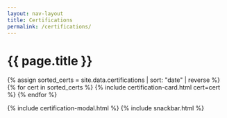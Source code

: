 ```yaml
---
layout: nav-layout
title: Certifications
permalink: /certifications/
---
```


<div class="certifications-container">
  <h1 class="section-header">{{ page.title }}</h1>

  <div class="certifications-list">
    {% assign sorted_certs = site.data.certifications | sort: "date" | reverse %}
    {% for cert in sorted_certs %}
      {% include certification-card.html cert=cert %}
    {% endfor %}
  </div>
</div>

{% include certification-modal.html %}
{% include snackbar.html %}